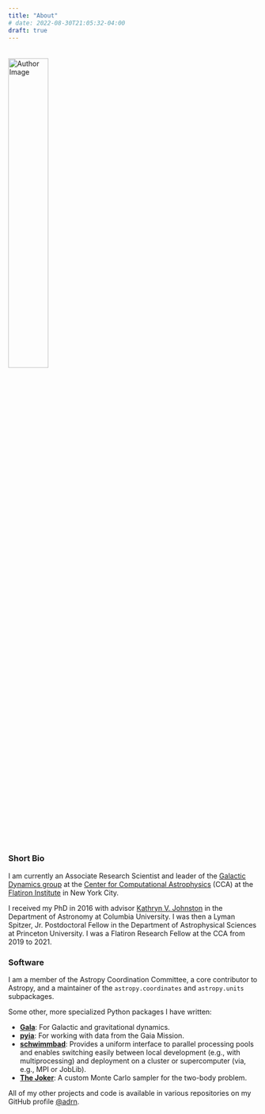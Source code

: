 ```yaml
---
title: "About"
# date: 2022-08-30T21:05:32-04:00
draft: true
---
```


<img src="/img/alps_circle.png" alt="Author Image" class="center headshot" style="width: 40%; margin-bottom: 20px; margin-top: 20px;"/>


### Short Bio

I am currently an Associate Research Scientist and leader of the [Galactic Dynamics
group](https://www.simonsfoundation.org/flatiron/center-for-computational-astrophysics/dynamics/)
at the [Center for Computational
Astrophysics](https://www.simonsfoundation.org/flatiron/center-for-computational-astrophysics/)
(CCA) at the [Flatiron Institute](https://www.simonsfoundation.org/flatiron/) in New
York City.

<!-- I am also the Assistant Director of Scientific Software at the [Simons
Foundation](https://www.simonsfoundation.org/). -->

I received my PhD in 2016 with advisor [Kathryn V.
Johnston](http://user.astro.columbia.edu/~kvj/) in the Department of Astronomy at
Columbia University. I was then a Lyman Spitzer, Jr. Postdoctoral Fellow in the
Department of Astrophysical Sciences at Princeton University. I was a Flatiron Research
Fellow at the CCA from 2019 to 2021.


### Software

I am a member of the Astropy Coordination Committee, a core contributor to Astropy, and
a maintainer of the `astropy.coordinates` and `astropy.units` subpackages.

Some other, more specialized Python packages I have written:

- [**Gala**](https://github.com/adrn/gala): For Galactic and gravitational dynamics.
- [**pyia**](https://github.com/adrn/pyia): For working with data from the Gaia Mission.
- [**schwimmbad**](https://github.com/adrn/schwimmbad): Provides a uniform interface to
  parallel processing pools and enables switching easily between local development
  (e.g., with multiprocessing) and deployment on a cluster or supercomputer (via, e.g.,
  MPI or JobLib).
- [**The Joker**](https://github.com/adrn/thejoker): A custom Monte Carlo sampler for
  the two-body problem.

All of my other projects and code is available in various repositories on my GitHub
profile [@adrn](https://github.com/adrn).

